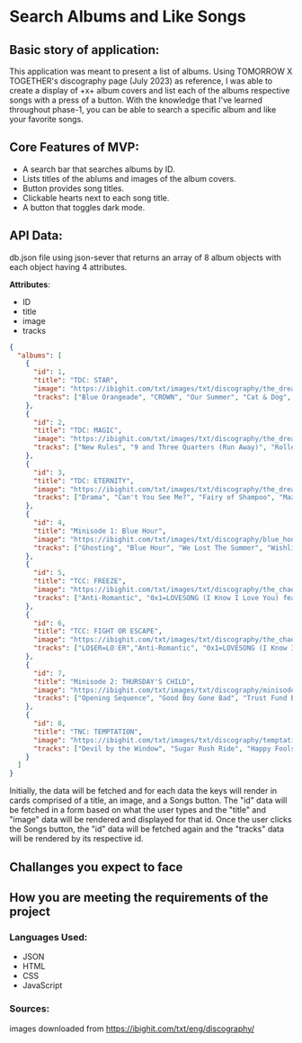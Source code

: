 # Search Albums and Like Songs

## Basic story of application:
This application was meant to present a list of albums. Using TOMORROW X TOGETHER's discography page (July 2023) as reference, I was able to create a display of +x+ album covers and list each of the albums respective songs with a press of a button. With the knowledge that I've learned throughout phase-1, you can be able to search a specific album and like your favorite songs.

## Core Features of MVP:
* A search bar that searches albums by ID.
* Lists titles of the ablums and images of the album covers.
* Button provides song titles.
* Clickable hearts next to each song title.
* A button that toggles dark mode.

## API Data:
db.json file using json-sever that returns an array of 8 album objects with each object having 4 attributes.

**Attributes**: 
- ID 
- title 
- image
- tracks

```json
{
  "albums": [
    {
      "id": 1,
      "title": "TDC: STAR",
      "image": "https://ibighit.com/txt/images/txt/discography/the_dream_chapter-star/album-cover.jpg",
      "tracks": ["Blue Orangeade", "CROWN", "Our Summer", "Cat & Dog", "Nap of a star"]
    },
    {
      "id": 2,
      "title": "TDC: MAGIC",
      "image": "https://ibighit.com/txt/images/txt/discography/the_dream_chapter-magic/album-cover.jpg",
      "tracks": ["New Rules", "9 and Three Quarters (Run Away)", "Roller Coaster", "Poppin' Star", "Can't We Just Leave the Monster Alive?", "Magic Island", "20cm", "Angel Or Devil"]
    },
    {
      "id": 3,
      "title": "TDC: ETERNITY",
      "image": "https://ibighit.com/txt/images/txt/discography/the_dream_chapter-eternity/DEvkuGeZqimp54uCZ5FgbCYu.jpg",
      "tracks": ["Drama", "Can't You See Me?", "Fairy of Shampoo", "Maze in the Mirror", "PUMA", "Eternally"]
    },
    {
      "id": 4,
      "title": "Minisode 1: Blue Hour",
      "image": "https://ibighit.com/txt/images/txt/discography/blue_hour/19P3lLPNtKeM6x9RGOwO1swi.jpg",
      "tracks": ["Ghosting", "Blue Hour", "We Lost The Summer", "Wishlist", "Way Home"]
    },
    {
      "id": 5,
      "title": "TCC: FREEZE",
      "image": "https://ibighit.com/txt/images/txt/discography/the_chaos_chapter_freeze/RfMzwNE4j2MB8wrjKDMu923Z.jpg",
      "tracks": ["Anti-Romantic", "0x1=LOVESONG (I Know I Love You) feat.Seori", "Magic", "Ice Cream", "What if I had been that PUMA", "No Rules", "Dear Sputnik", "Frost"]
    },
    {
      "id": 6,
      "title": "TCC: FIGHT OR ESCAPE",
      "image": "https://ibighit.com/txt/images/txt/discography/the_chaos_chapter-fight_escape/cover_fight_escape.jpg",
      "tracks": ["LO$ER=LO♡ER","Anti-Romantic", "0x1=LOVESONG (I Know I Love You) feat.Seori", "Magic", "Ice Cream", "What if I had been that PUMA", "No Rules", "MOA Diary (Dubaddu Wari Wari)", "Dear Sputnik", "Frost", "0x1=LOVESONG (I Know I Love You) feat. Seori (Emocore Mix)"]
    },
    {
      "id": 7,
      "title": "Minisode 2: THURSDAY'S CHILD",
      "image": "https://ibighit.com/txt/images/txt/discography/minisode-2/tmp-cover.png",
      "tracks": ["Opening Sequence", "Good Boy Gone Bad", "Trust Fund Baby", "Lonely Boy (The tatto on my ring finger)", "Thursday's Child Has Far To Go"]
    },
    {
      "id": 8,
      "title": "TNC: TEMPTATION",
      "image": "https://ibighit.com/txt/images/txt/discography/temptation/tmp-cover.png",
      "tracks": ["Devil by the Window", "Sugar Rush Ride", "Happy Fools (feat.Coi Leray)", "Tinnitus (Wanna be a rock)", "Farewell, Neverland"]
    }
  ]
}
```
Initially, the data will be fetched and for each data the keys will render in cards comprised of a title, an image, and a Songs button. The "id" data will be fetched in a form based on what the user types and the "title" and "image" data will be rendered and displayed for that id. Once the user clicks the Songs button, the "id" data will be fetched again and the "tracks" data will be rendered by its respective id.

## Challanges you expect to face

## How you are meeting the requirements of the project


### Languages Used:
* JSON
* HTML
* CSS
* JavaScript

### Sources:
images downloaded from https://ibighit.com/txt/eng/discography/
